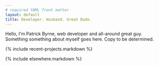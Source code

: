 ```yaml
---
# required YAML front matter
layout: default
title: Developer. Husband. Great Dude.
---
```


<aside>
  Hello, I'm Patrick Byrne, web developer and all-around great guy. Something
something about myself goes here. Copy to be determined.
</aside>

{% include recent-projects.markdown %}

{% include elsewhere.markdown %}
